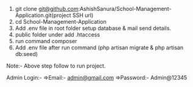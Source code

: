 1. git clone git@github.com:AshishSanura/School-Management-Application.git(project SSH url)
2. cd School-Management-Application
3. Add .env file in root folder setup database & mail send details.
4. public folder under add .htaccess
5. run command composer
6. Add .env file after run command (php artisan migrate & php artisan db:seed)

Note:- Above step follow to run project.

Admin Login:-
=>Email:- admin@gmail.com
=>Password:- Admin@12345

